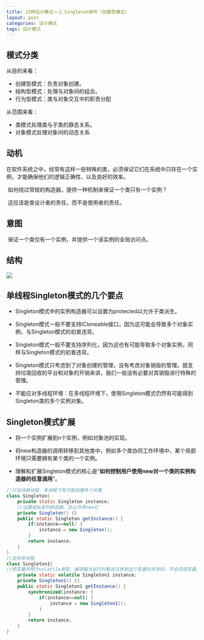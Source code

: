 ```yaml
---
title: 23种设计模式——1.Singleton单件（创建型模式）
layout: post
categories: 设计模式
tags: 设计模式
---
```

## 模式分类

从目的来看：

- 创建型模式：负责对象创建。
- 结构型模式：处理与对象间的组合。
- 行为型模式：类与对象交互中的职责分配

从范围来看：

- 类模式处理类与子类的静态关系。
- 对象模式处理对象间的动态关系

## 动机

​	在软件系统之中，经常有这样一些特殊的类，必须保证它们在系统中只存在一个实例，才能确保他们的逻辑正确性、以及良好的效率。

​	如何绕过常规的构造器，提供一种机制来保证一个类只有一个实例？

​	这应该是类设计者的责任，而不是使用者的责任。

## 意图

​	保证一个类仅有一个实例，并提供一个该实例的全局访问点。

## 结构

![](https://i.imgur.com/S4psJ7C.jpg)

## 单线程Singleton模式的几个要点

- Singleton模式中的实例构造器可以设置为protected以允许子类派生。

- Singleton模式一般不要支持ICloneable接口，因为这可能会导致多个对象实例，与Singleton模式的初衷违背。

- Singleton模式一般不要支持序列化，因为这也有可能导致多个对象实例，同样与Singleton模式的初衷违背。

- Singleton模式只考虑到了对象创建的管理，没有考虑对象销毁的管理。就支持垃圾回收的平台和对象的开销来讲，我们一般没有必要对其销毁进行特殊的管理。

- 不能应对多线程环境：在多线程环境下，使用Singleton模式仍然有可能得到Singleton类的多个实例对象。

## Singleton模式扩展

- 将一个实例扩展到n个实例，例如对象池的实现。

- 将new构造器的调用转移到其他类中，例如多个类协同工作环境中，某个局部环境只需要拥有某个类的一个实例。

- 理解和扩展Singleton模式的核心是“**如何控制用户使用new对一个类的实例构造器的任意调用**”。

```java
//只支持单线程，多线程下有可能创建多个对象
class Singleton{
	private static Singleton instance;
	//设置成私有的构造器，防止外界new它
	private Singleton() {}
	public static Singleton getInstance() {
		if(instance==null) {
			instance = new Singleton();
		}
		return instance;
	}
}
//支持多线程
class Singleton1{
//把变量声明为volatile类型，编译器与运行时都会注意到这个变量时共享的，不会将该变量上的操作与其他内存操作一起重排序
	private static volatile Singleton1 instance;
	private Singleton1() {}
	public static Singleton1 getInstance() {
		synchronized(instance) {
			if(instance==null) {
				instance = new Singleton1();
			}
		}
		return instance;
	}
}
```